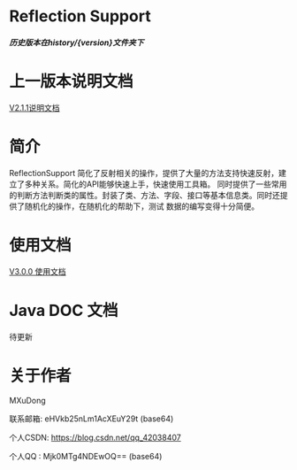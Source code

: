 # Reflection Support

##### 历史版本在history/{version}文件夹下

# 上一版本说明文档
[V2.1.1说明文档](/history-code/2.1.1/README.md)

# 简介
ReflectionSupport 简化了反射相关的操作，提供了大量的方法支持快速反射，建立了多种关系。简化的API能够快速上手，快速使用工具箱。
同时提供了一些常用的判断方法判断类的属性。封装了类、方法、字段、接口等基本信息类。同时还提供了随机化的操作，在随机化的帮助下，测试
数据的编写变得十分简便。

# 使用文档
[V3.0.0 使用文档](mds/Instructions.md)

# Java DOC 文档
待更新

# 关于作者
MXuDong

联系邮箱: eHVkb25nLm1AcXEuY29t (base64)

个人CSDN: https://blog.csdn.net/qq_42038407

个人QQ : Mjk0MTg4NDEwOQ== (base64)